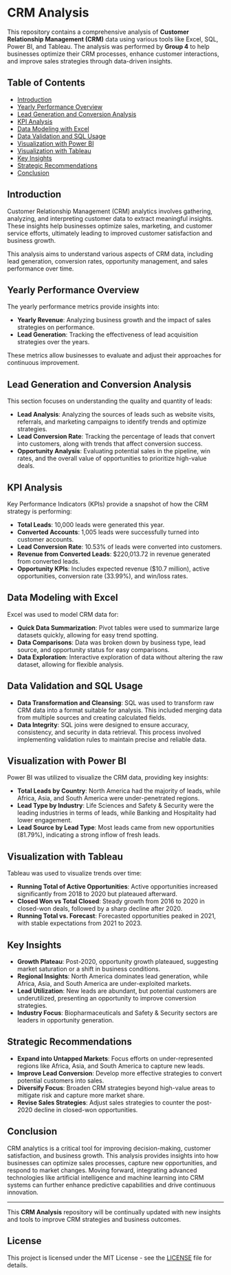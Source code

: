 # CRM Analysis

This repository contains a comprehensive analysis of **Customer Relationship Management (CRM)** data using various tools like Excel, SQL, Power BI, and Tableau. The analysis was performed by **Group 4** to help businesses optimize their CRM processes, enhance customer interactions, and improve sales strategies through data-driven insights.

## Table of Contents

- [Introduction](#introduction)
- [Yearly Performance Overview](#yearly-performance-overview)
- [Lead Generation and Conversion Analysis](#lead-generation-and-conversion-analysis)
- [KPI Analysis](#kpi-analysis)
- [Data Modeling with Excel](#data-modeling-with-excel)
- [Data Validation and SQL Usage](#data-validation-and-sql-usage)
- [Visualization with Power BI](#visualization-with-power-bi)
- [Visualization with Tableau](#visualization-with-tableau)
- [Key Insights](#key-insights)
- [Strategic Recommendations](#strategic-recommendations)
- [Conclusion](#conclusion)

## Introduction

Customer Relationship Management (CRM) analytics involves gathering, analyzing, and interpreting customer data to extract meaningful insights. These insights help businesses optimize sales, marketing, and customer service efforts, ultimately leading to improved customer satisfaction and business growth.

This analysis aims to understand various aspects of CRM data, including lead generation, conversion rates, opportunity management, and sales performance over time.

## Yearly Performance Overview

The yearly performance metrics provide insights into:
- **Yearly Revenue**: Analyzing business growth and the impact of sales strategies on performance.
- **Lead Generation**: Tracking the effectiveness of lead acquisition strategies over the years.

These metrics allow businesses to evaluate and adjust their approaches for continuous improvement.

## Lead Generation and Conversion Analysis

This section focuses on understanding the quality and quantity of leads:
- **Lead Analysis**: Analyzing the sources of leads such as website visits, referrals, and marketing campaigns to identify trends and optimize strategies.
- **Lead Conversion Rate**: Tracking the percentage of leads that convert into customers, along with trends that affect conversion success.
- **Opportunity Analysis**: Evaluating potential sales in the pipeline, win rates, and the overall value of opportunities to prioritize high-value deals.

## KPI Analysis

Key Performance Indicators (KPIs) provide a snapshot of how the CRM strategy is performing:
- **Total Leads**: 10,000 leads were generated this year.
- **Converted Accounts**: 1,005 leads were successfully turned into customer accounts.
- **Lead Conversion Rate**: 10.53% of leads were converted into customers.
- **Revenue from Converted Leads**: $220,013.72 in revenue generated from converted leads.
- **Opportunity KPIs**: Includes expected revenue ($10.7 million), active opportunities, conversion rate (33.99%), and win/loss rates.

## Data Modeling with Excel

Excel was used to model CRM data for:
- **Quick Data Summarization**: Pivot tables were used to summarize large datasets quickly, allowing for easy trend spotting.
- **Data Comparisons**: Data was broken down by business type, lead source, and opportunity status for easy comparisons.
- **Data Exploration**: Interactive exploration of data without altering the raw dataset, allowing for flexible analysis.

## Data Validation and SQL Usage

- **Data Transformation and Cleansing**: SQL was used to transform raw CRM data into a format suitable for analysis. This included merging data from multiple sources and creating calculated fields.
- **Data Integrity**: SQL joins were designed to ensure accuracy, consistency, and security in data retrieval. This process involved implementing validation rules to maintain precise and reliable data.

## Visualization with Power BI

Power BI was utilized to visualize the CRM data, providing key insights:
- **Total Leads by Country**: North America had the majority of leads, while Africa, Asia, and South America were under-penetrated regions.
- **Lead Type by Industry**: Life Sciences and Safety & Security were the leading industries in terms of leads, while Banking and Hospitality had lower engagement.
- **Lead Source by Lead Type**: Most leads came from new opportunities (81.79%), indicating a strong inflow of fresh leads.

## Visualization with Tableau

Tableau was used to visualize trends over time:
- **Running Total of Active Opportunities**: Active opportunities increased significantly from 2018 to 2020 but plateaued afterward.
- **Closed Won vs Total Closed**: Steady growth from 2016 to 2020 in closed-won deals, followed by a sharp decline after 2020.
- **Running Total vs. Forecast**: Forecasted opportunities peaked in 2021, with stable expectations from 2021 to 2023.

## Key Insights

- **Growth Plateau**: Post-2020, opportunity growth plateaued, suggesting market saturation or a shift in business conditions.
- **Regional Insights**: North America dominates lead generation, while Africa, Asia, and South America are under-exploited markets.
- **Lead Utilization**: New leads are abundant, but potential customers are underutilized, presenting an opportunity to improve conversion strategies.
- **Industry Focus**: Biopharmaceuticals and Safety & Security sectors are leaders in opportunity generation.

## Strategic Recommendations

- **Expand into Untapped Markets**: Focus efforts on under-represented regions like Africa, Asia, and South America to capture new leads.
- **Improve Lead Conversion**: Develop more effective strategies to convert potential customers into sales.
- **Diversify Focus**: Broaden CRM strategies beyond high-value areas to mitigate risk and capture more market share.
- **Revise Sales Strategies**: Adjust sales strategies to counter the post-2020 decline in closed-won opportunities.

## Conclusion

CRM analytics is a critical tool for improving decision-making, customer satisfaction, and business growth. This analysis provides insights into how businesses can optimize sales processes, capture new opportunities, and respond to market changes. Moving forward, integrating advanced technologies like artificial intelligence and machine learning into CRM systems can further enhance predictive capabilities and drive continuous innovation.

---

This **CRM Analysis** repository will be continually updated with new insights and tools to improve CRM strategies and business outcomes.

## License

This project is licensed under the MIT License - see the [LICENSE](./LICENSE) file for details.
